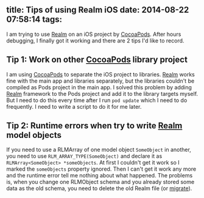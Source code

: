title: Tips of using Realm iOS
date: 2014-08-22 07:58:14
tags:
---
I am trying to use [Realm](http://realm.io/) on an iOS project by [CocoaPods](http://cocoapods.org/). After hours debugging, I finally got it working and there are 2 tips I'd like to record.

## Tip 1: Work on other [CocoaPods](http://cocoapods.org/) library project

I am using [CocoaPods](http://cocoapods.org/) to separate the iOS project to libraries. [Realm](http://realm.io/) works fine with the main app and libraries separately, but the libraries couldn't be compiled as Pods project in the main app. I solved this problem by adding [Realm](http://realm.io/) framework to the Pods project and add it to the library targets myself. But I need to do this every time after I run `pod update` which I need to do frequently. I need to write a script to do it for me later.

## Tip 2: Runtime errors when try to write [Realm](http://realm.io/) model objects

If you need to use a RLMArray of one model object `SomeObject` in another, you need to use `RLM_ARRAY_TYPE(SomeObject)` and declare it as `RLMArray<SomeObject> *someObjects`. At first I couldn't get it work so I marked the `someObjects` property ignored. Then I can't get it work any more and the runtime error tell me nothing about what happened. The problems is, when you change one RLMObject schema and you already stored some data as the old schema, you need to delete the old Realm file (or [migrate](http://realm.io/docs/cocoa/0.83.0/#migrations)).
